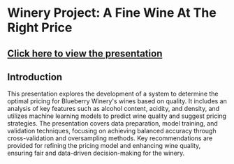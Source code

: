 # Winery Project: A Fine Wine At The Right Price

## [Click here to view the presentation](https://pitch.com/v/ml-blueberry-presentation-annacf)

## Introduction
This presentation explores the development of a system to determine the optimal pricing for Blueberry Winery's wines based on quality. It includes an analysis of key features such as alcohol content, acidity, and density, and utilizes machine learning models to predict wine quality and suggest pricing strategies. The presentation covers data preparation, model training, and validation techniques, focusing on achieving balanced accuracy through cross-validation and oversampling methods. Key recommendations are provided for refining the pricing model and enhancing wine quality, ensuring fair and data-driven decision-making for the winery.

